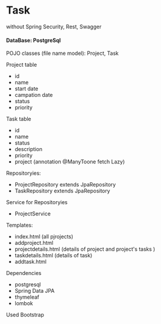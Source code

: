 # Task
without Spring Security, Rest, Swagger 
#### DataBase: PostgreSql
POJO classes (file name model): Project, Task 

Project table
- id
- name
- start date
- campation date
- status
- priority

Task table
- id
- name
- status
- description 
- priority
- project (annotation @ManyToone fetch Lazy)

Repositoryies: 
- ProjectRepository extends JpaRepository
- TaskRepository extends JpaRepository

Service for Repositoryies
 - ProjectService 

Templates:
- index.html (all pjrojects)
- addproject.html
- projectdetails.html (details of project and project's tasks )
- taskdetails.html (details of task)
- addtask.html


Dependencies
- postgresql
- Spring Data JPA
- thymeleaf
- lombok

Used Bootstrap
